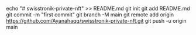 echo "# swisstronik-private-nft" >> README.md
git init
git add README.md
git commit -m "first commit"
git branch -M main
git remote add origin https://github.com/Ayanahaqq/swisstronik-private-nft.git
git push -u origin main
